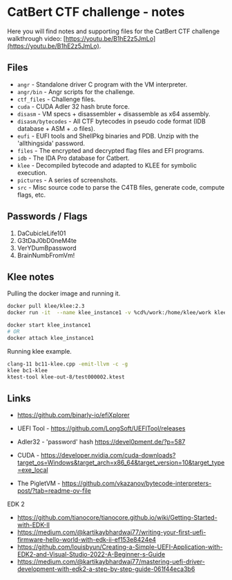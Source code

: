 # CatBert CTF challenge - notes

Here you will find notes and supporting files for the CatBert CTF challenge walkthrough video: [https://youtu.be/B1hE2z5JmLo](https://youtu.be/B1hE2z5JmLo).

## Files

- `angr` - Standalone driver C program with the VM interpreter.
- `angr/bin` - Angr scripts for the challenge.
- `ctf_files` - Challenge files.
- `cuda` - CUDA Adler 32 hash brute force.
- `disasm` - VM specs + disassembler + disassemble as x64 assembly.
- `disasm/bytecodes` - All CTF bytecodes in pseudo code format (IDB database + ASM + .o files).
- `eufi` - EUFI tools and ShellPkg binaries and PDB. Unzip with the 'allthingsida' password.
- `files` - The encrypted and decrypted flag files and EFI programs.
- `idb` - The IDA Pro database for Catbert.
- `klee` - Decompiled bytecode and adapted to KLEE for symbolic execution.
- `pictures` - A series of screenshots.
- `src` - Misc source code to parse the C4TB files, generate code, compute flags, etc.

## Passwords / Flags

1. DaCubicleLife101
2. G3tDaJ0bD0neM4te
3. VerYDumBpassword
4. BrainNumbFromVm!

## Klee notes

Pulling the docker image and running it.

```bash
docker pull klee/klee:2.3
docker run -it  --name klee_instance1 -v %cd%/work:/home/klee/work klee/klee:2.3

docker start klee_instance1
# OR
docker attach klee_instance1
```

Running klee example.
```bash
clang-11 bc11-klee.cpp -emit-llvm -c -g
klee bc1-klee
ktest-tool klee-out-8/test000002.ktest
```

## Links

- https://github.com/binarly-io/efiXplorer

- UEFI Tool - https://github.com/LongSoft/UEFITool/releases
- Adler32 - 'password' hash https://devel0pment.de/?p=587
- CUDA - https://developer.nvidia.com/cuda-downloads?target_os=Windows&target_arch=x86_64&target_version=10&target_type=exe_local
- The PigletVM - https://github.com/vkazanov/bytecode-interpreters-post/?tab=readme-ov-file

EDK 2
- https://github.com/tianocore/tianocore.github.io/wiki/Getting-Started-with-EDK-II
- https://medium.com/@kartikaybhardwaj77/writing-your-first-uefi-firmware-hello-world-with-edk-ii-ef153e8424e4
- https://github.com/louisbyun/Creating-a-Simple-UEFI-Application-with-EDK2-and-Visual-Studio-2022-A-Beginner-s-Guide
- https://medium.com/@kartikaybhardwaj77/mastering-uefi-driver-development-with-edk2-a-step-by-step-guide-061f44eca3b6
